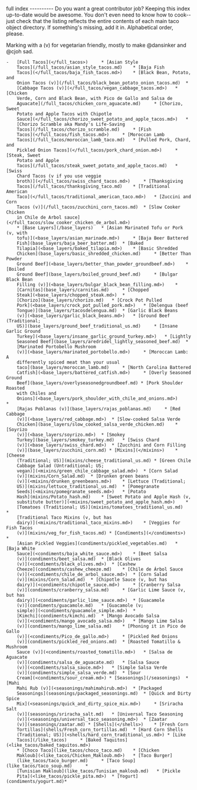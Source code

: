 full index ---------- Do you want a great contributor job? Keeping this index
up-to-date would be awesome. You don't even need to know how to cook--just check
that the listing reflects the entire contents of each main taco object
directory. If something's missing, add it in. Alphabetical order, please.

Marking with a (v) for vegetarian friendly, mostly to make @dansinker and @cjoh
sad.

    -   [Full Tacos](</full_tacos>) 	* [Asian Style
        Tacos](/full_tacos/asian_style_tacos.md) 	* [Baja Fish
        Tacos](</full_tacos/baja_fish_tacos.md>) 	* [Black Bean, Potato, and
        Onion Tacos (v)](/full_tacos/black_bean_potato_onion_tacos.md) 	*
        [Cabbage Tacos (v)](</full_tacos/vegan_cabbage_tacos.md>) 	* [Chicken
        Verde, Corn and Black Bean, with Pico de Gallo and Salsa de
        Aguacate](/full_tacos/chicken_corn_aguacate.md) 	* [Chorizo, Sweet
        Potato and Apple Tacos with Chipotle
        Sauce](</full_tacos/chorizo_sweet_potato_and_apple_tacos.md>) 	*
        [Chorizo Scramble aka Mandy's Life-Saving
        Tacos](/full_tacos/chorizo_scramble.md) 	* [Fish
        Tacos](</full_tacos/fish_tacos.md>) 	* [Moroccan Lamb
        Tacos](/full_tacos/moroccan_lamb_taco.md) 	* [Pulled Pork, Chard, and
        Pickled Onion Tacos](</full_tacos/pork_chard_onion.md>) 	* [Steak, Sweet
        Potato and Apple
        Tacos](/full_tacos/steak_sweet_potato_and_apple_tacos.md) 	* [Swiss
        Chard Tacos (v if you use veggie
        broth)](</full_tacos/swiss_chard_tacos.md>) 	* [Thanksgiving
        Tacos](/full_tacos/thanksgiving_taco.md) 	* [Traditional American
        Taco](</full_tacos/traditional_american_taco.md>) 	* [Zuccini and Corn
        Tacos (v)](/full_tacos/zucchini_corn_tacos.md) 	* [Slow Cooker Chicken
        in Chile de Arbol sauce](</full_tacos/slow_cooker_chicken_de_arbol.md>)
        * [Base Layers](/base_layers) 	* [Asian Marinated Tofu or Pork (v, with
        tofu)](<base_layers/asian_marinade.md>) 	* [Baja Beer Battered
        Fish](base_layers/baja_beer_batter.md) 	* [Baked
        Tilapia](<base_layers/baked_tilapia.md>) 	* [Basic Shredded
        Chicken](base_layers/basic_shredded_chicken.md) 	* [Better Than Powder
        Ground Beef](<base_layers/better_than_powder_groundbeef.md>) 	* [Boiled
        Ground Beef](base_layers/boiled_ground_beef.md) 	* [Bulgar Black Bean
        Filling (v)](<base_layers/bulgar_black_bean_filling.md>) 	*
        [Carnitas](base_layers/carnitas.md) 	* [Chopped
        Steak](<base_layers/chopped_steak.md>) 	*
        [Chorizo](base_layers/chorizo.md) 	* [Crock Pot Pulled
        Pork](<base_layers/crock_pot_pulled_pork.md>) 	* [Delengua (beef
        Tongue)](base_layers/tacosdelengua.md) 	* [Garlic Black Beans
        (v)](<base_layers/garlic_black_beans.md>) 	* [Ground Beef (Traditional;
        US)](base_layers/ground_beef_traditional_us.md) 	* [Insane Garlic Ground
        Turkey](<base_layers/insane_garlic_ground_turkey.md>) 	* [Lightly
        Seasoned Beef](base_layers/aredridel_lightly_seasoned_beef.md) 	*
        [Marinated Portobello Mushroom
        (v)](<base_layers/marinated_portobello.md>) 	* [Moroccan Lamb: A
        differently spiced meat than your usual
        taco](base_layers/moroccan_lamb.md) 	* [North Carolina Battered
        Catfish](<base_layers/battered_catfish.md>) 	* [Overly Seasoned Ground
        Beef](base_layers/overlyseasonedgroundbeef.md) * [Pork Shoulder Roasted
        with Chiles and
        Onions](<base_layers/pork_shoulder_with_chile_and_onions.md>)   	*
        [Rajas Poblanas (v)](base_layers/rajas_poblanas.md) 	* [Red Cabbage
        (v)](<base_layers/red_cabbage.md>) 	* [Slow-cooked Salsa Verde
        Chicken](base_layers/slow_cooked_salsa_verde_chicken.md) 	* [Soyrizo
        (v)](<base_layers/soyrizo.md>) 	* [Smokey
        Turkey](base_layers/smokey_turkey.md) 	* [Swiss Chard
        (v)](<base_layers/swiss_chard.md>) 	* [Zucchini and Corn Filling
        (v)](base_layers/zucchini_corn.md) * [Mixins](</mixins>) 	* [Cheese
        (Traditional; US)](mixins/cheese_traditional_us.md) * [Green Chile
        Cabbage Salad (Untraditional; US;
        vegan)](<mixins/green_chile_cabbage_salad.md>) 	* [Corn Salad
        (v)](mixins/Corn_Salad.md) 	* [Drunken green beans
        (v)](<mixins/drunken_greenbeans.md>) 	* [Lettuce (Traditional;
        US)](mixins/lettuce_traditional_us.md) 	* [Pomegranate
        Seeds](<mixins/pomegranate_seeds.md>) 	* [Potato
        Hash](mixins/Potato_hash.md) 	* [Sweet Potato and Apple Hash (v,
        substitute butter)](<mixins/sweet_potato_and_apple_hash.md>) 	*
        [Tomatoes (Traditional; US)](mixins/tomatoes_traditional_us.md) 	*
        [Traditional Taco Mixins (v, but has
        dairy)](<mixins/traditional_taco_mixins.md>) 	* [Veggies for Fish Tacos
        (v)](mixins/veg_for_fish_tacos.md) * [Condiments](</condiments>) 	*
        [Asian Pickled Veggies](condiments/pickled_vegetables.md) 	* [Baja White
        Sauce](<condiments/baja_white_sauce.md>) 	* [Beet Salsa
        (v)](condiments/beet_salsa.md) 	* [Black Olives
        (v)](<condiments/black_olives.md>) 	* [Cashew
        Cheeze](condiments/cashew_cheeze.md)   	* [Chile de Árbol Sauce
        (v)](<condiments/chile_de_arbol_sauce.md>) 	* [Corn Salad
        (v)](mixins/Corn_Salad.md) 	* [Chipotle Sauce (v, but has
        dairy)](<condiments/chipotle_sauce.md>) 	* [Cranberry Salsa
        (v)](condiments/cranberry_salsa.md) 	* [Garlic Lime Sauce (v, but has
        dairy)](<condiments/garlic_lime_sauce.md>) 	* [Guacamole
        (v)](condiments/guacamole.md) 	* [Guacamole (v;
        simple)](<condiments/guacamole_simple.md>) 	*
        [Kimchi](condiments/kimchi.md) 	* [Mango Avocado Salsa
        (v)](<condiments/mango_avocado_salsa.md>) 	* [Mango Lime Salsa
        (v)](condiments/mango_lime_salsa.md) 	* [Phoning it in Pico de Gallo
        (v)](<condiments/Pico_de_gallo.md>) 	* [Pickled Red Onions
        (v)](condiments/pickled_red_onions.md) 	* [Roasted Tomatillo & Mushroom
        Sauce (v)](<condiments/roasted_tomatillo.md>) 	* [Salsa de Aguacate
        (v)](condiments/salsa_de_aguacate.md) 	* [Salsa Sauce
        (v)](<condiments/salsa_sauce.md>) 	* [Simple Salsa Verde
        (v)](condiments/simple_salsa_verde.md) 	* [Sour
        Cream](<condiments/sour_cream.md>) * [Seasonings](/seasonings) 	* [Mahi
        Mahi Rub (v)](<seasonings/mahimahirub.md>) 	* [Packaged
        Seasonings](seasonings/packaged_seasonings.md) 	* [Quick and Dirty Spice
        Mix](<seasonings/quick_and_dirty_spice_mix.md>) 	* [Sriracha Salt
        (v)](seasonings/sriracha_salt.md) 	* [Universal Taco Seasoning
        (v)](<seasonings/universal_taco_seasoning.md>) 	* [Zaatar
        (v)](seasonings/zaatar.md) * [Shells](</shells>) 	* [Fresh Corn
        Tortillas](shells/Fresh_corn_tortillas.md) 	* [Hard Corn Shells
        (Traditional; US)](<shells/hard_corn_traditional_us.md>) * [Like
        Tacos](/like_tacos) 	* [Baked Taquitos](<like_tacos/baked_taquitos.md>)
        * [Choco Taco](like_tacos/choco_taco.md) 	* [Chicken
        Makloub](<like_tacos/Chicken_Makloub.md>) 	* [Taco Burger]
        (like_tacos/taco_burger.md) 	* [Taco Soup] (like_tacos/taco_soup.md) 	*
        [Tunisian Makloub](like_tacos/Tunisian_makloub.md)   * [Pickle
        Pita](<like_tacos/pickle_pita.md>)	* [Yogurt] (condiments/yogurt.md)*
